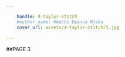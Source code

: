 ```yaml
---

    handle: 4-taylor-stitch
    #author_name: Nkechi Deanna Njaka
    cover_url: assets/4-taylor-stitch/5.jpg
        
---
```



##PAGE 3 